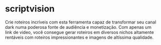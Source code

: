 # scriptvision
Crie roteiros incríveis com esta ferramenta capaz de transformar seu canal dark numa poderosa fonte de audiência e monetização. Com apenas um link de video, você consegue gerar roteiros em diversos nichos altamente rentáveis com roteiros impressionantes e imagens de altíssima qualidade. 
